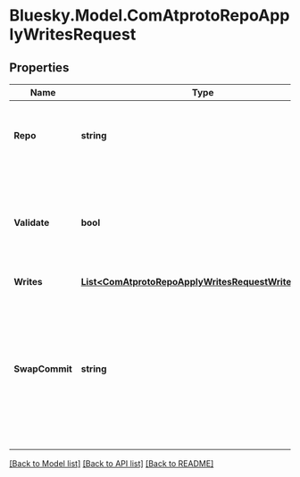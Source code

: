 # Bluesky.Model.ComAtprotoRepoApplyWritesRequest

## Properties

Name | Type | Description | Notes
------------ | ------------- | ------------- | -------------
**Repo** | **string** | The handle or DID of the repo (aka, current account). | 
**Validate** | **bool** | Can be set to &#39;false&#39; to skip Lexicon schema validation of record data, for all operations. | [optional] [default to true]
**Writes** | [**List&lt;ComAtprotoRepoApplyWritesRequestWritesInner&gt;**](ComAtprotoRepoApplyWritesRequestWritesInner.md) |  | 
**SwapCommit** | **string** | If provided, the entire operation will fail if the current repo commit CID does not match this value. Used to prevent conflicting repo mutations. | [optional] 

[[Back to Model list]](../README.md#documentation-for-models) [[Back to API list]](../README.md#documentation-for-api-endpoints) [[Back to README]](../README.md)

